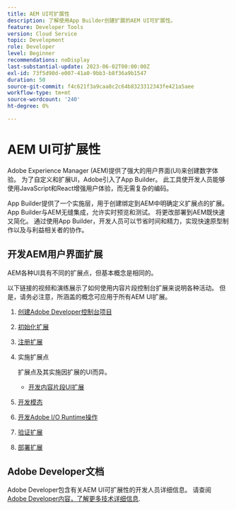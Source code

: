 ```yaml
---
title: AEM UI可扩展性
description: 了解使用App Builder创建扩展的AEM UI可扩展性。
feature: Developer Tools
version: Cloud Service
topic: Development
role: Developer
level: Beginner
recommendations: noDisplay
last-substantial-update: 2023-06-02T00:00:00Z
exl-id: 73f5d90d-e007-41a0-9bb3-b8f36a9b1547
duration: 50
source-git-commit: f4c621f3a9caa8c2c64b8323312343fe421a5aee
workflow-type: tm+mt
source-wordcount: '240'
ht-degree: 0%

---
```


# AEM UI可扩展性

Adobe Experience Manager (AEM)提供了强大的用户界面(UI)来创建数字体验。 为了自定义和扩展UI，Adobe引入了App Builder。 此工具使开发人员能够使用JavaScript和React增强用户体验，而无需复杂的编码。

App Builder提供了一个实施层，用于创建绑定到AEM中明确定义扩展点的扩展。 App Builder与AEM无缝集成，允许实时预览和测试。 将更改部署到AEM既快速又简化。 通过使用App Builder，开发人员可以节省时间和精力，实现快速原型制作以及与利益相关者的协作。

## 开发AEM用户界面扩展

AEM各种UI具有不同的扩展点，但基本概念是相同的。

以下链接的视频和演练展示了如何使用内容片段控制台扩展来说明各种活动。 但是，请务必注意，所涵盖的概念可应用于所有AEM UI扩展。

1. [创建Adobe Developer控制台项目](./adobe-developer-console-project.md)
1. [初始化扩展](./app-initialization.md)
1. [注册扩展](./extension-registration.md)
1. 实施扩展点

   扩展点及其实施因扩展的UI而异。

   + [开发内容片段UI扩展](./content-fragments/overview.md)

1. [开发模态](./modal.md)
1. [开发Adobe I/O Runtime操作](./runtime-action.md)
1. [验证扩展](./verify.md)
1. [部署扩展](./deploy.md)

## Adobe Developer文档

Adobe Developer包含有关AEM UI可扩展性的开发人员详细信息。 请查阅 [Adobe Developer内容，了解更多技术详细信息](https://developer.adobe.com/uix/docs/).
